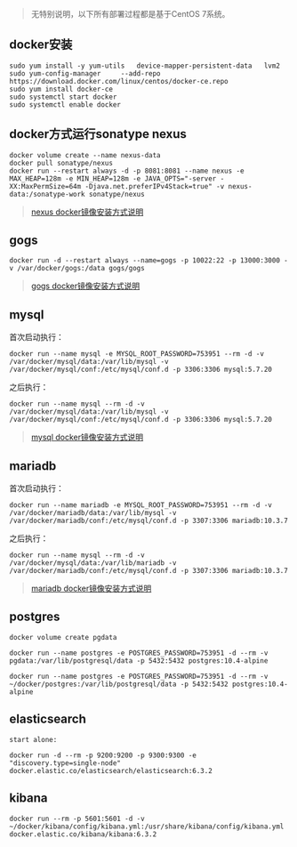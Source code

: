 > 无特别说明，以下所有部署过程都是基于CentOS 7系统。

## docker安装

	sudo yum install -y yum-utils   device-mapper-persistent-data   lvm2
	sudo yum-config-manager     --add-repo     https://download.docker.com/linux/centos/docker-ce.repo
	sudo yum install docker-ce
	sudo systemctl start docker
	sudo systemctl enable docker
	
## docker方式运行sonatype nexus

	docker volume create --name nexus-data
	docker pull sonatype/nexus
	docker run --restart always -d -p 8081:8081 --name nexus -e MAX_HEAP=128m -e MIN_HEAP=128m -e JAVA_OPTS="-server -XX:MaxPermSize=64m -Djava.net.preferIPv4Stack=true" -v nexus-data:/sonatype-work sonatype/nexus
	
> [nexus docker镜像安装方式说明](https://hub.docker.com/r/sonatype/nexus/)
	
## gogs
	
	docker run -d --restart always --name=gogs -p 10022:22 -p 13000:3000 -v /var/docker/gogs:/data gogs/gogs
	
> [gogs docker镜像安装方式说明](https://github.com/gogits/gogs/tree/master/docker)

## mysql

首次启动执行：

	docker run --name mysql -e MYSQL_ROOT_PASSWORD=753951 --rm -d -v /var/docker/mysql/data:/var/lib/mysql -v /var/docker/mysql/conf:/etc/mysql/conf.d -p 3306:3306 mysql:5.7.20
	
之后执行：
	
	docker run --name mysql --rm -d -v /var/docker/mysql/data:/var/lib/mysql -v /var/docker/mysql/conf:/etc/mysql/conf.d -p 3306:3306 mysql:5.7.20

> [mysql docker镜像安装方式说明](https://hub.docker.com/r/library/mysql/)


## mariadb

首次启动执行：

	docker run --name mariadb -e MYSQL_ROOT_PASSWORD=753951 --rm -d -v /var/docker/mariadb/data:/var/lib/mysql -v /var/docker/mariadb/conf:/etc/mysql/conf.d -p 3307:3306 mariadb:10.3.7
	
之后执行：
	
	docker run --name mysql --rm -d -v /var/docker/mysql/data:/var/lib/mariadb -v /var/docker/mariadb/conf:/etc/mysql/conf.d -p 3307:3306 mariadb:10.3.7

> [mariadb docker镜像安装方式说明](https://hub.docker.com/_/mariadb/)

## postgres

	docker volume create pgdata
	
	docker run --name postgres -e POSTGRES_PASSWORD=753951 -d --rm -v pgdata:/var/lib/postgresql/data -p 5432:5432 postgres:10.4-alpine
	
	docker run --name postgres -e POSTGRES_PASSWORD=753951 -d --rm -v ~/docker/postgres:/var/lib/postgresql/data -p 5432:5432 postgres:10.4-alpine

## elasticsearch

	start alone:

	docker run -d --rm -p 9200:9200 -p 9300:9300 -e "discovery.type=single-node" docker.elastic.co/elasticsearch/elasticsearch:6.3.2

## kibana

	docker run --rm -p 5601:5601 -d -v ~/docker/kibana/config/kibana.yml:/usr/share/kibana/config/kibana.yml docker.elastic.co/kibana/kibana:6.3.2
